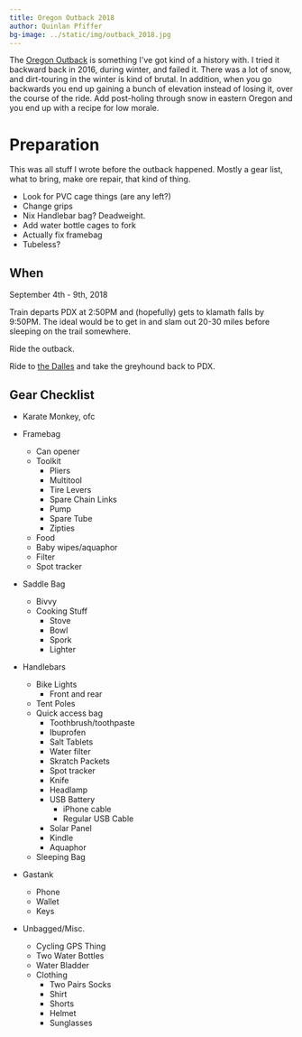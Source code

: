 ```yaml
---
title: Oregon Outback 2018
author: Quinlan Pfiffer
bg-image: ../static/img/outback_2018.jpg
---
```


The [Oregon Outback](http://www.bikepacking.com/routes/oregon-outback/) is something
I've got kind of a history with. I tried it backward back in 2016, during
winter, and failed it. There was a lot of snow, and dirt-touring in the winter
is kind of brutal. In addition, when you go backwards you end up gaining a bunch
of elevation instead of losing it, over the course of the ride. Add post-holing
through snow in eastern Oregon and you end up with a recipe for low morale.

# Preparation

This was all stuff I wrote before the outback happened. Mostly a gear list, what
to bring, make ore repair, that kind of thing.

* Look for PVC cage things (are any left?)
* Change grips
* Nix Handlebar bag? Deadweight.
* Add water bottle cages to fork
* Actually fix framebag
* Tubeless?

## When

September 4th - 9th, 2018

Train departs PDX at 2:50PM and (hopefully) gets to klamath falls by 9:50PM. The
ideal would be to get in and slam out 20-30 miles before sleeping on the trail
somewhere.

Ride the outback.

Ride to [the Dalles](https://ridewithgps.com/routes/5005647) and take the
greyhound back to PDX.

## Gear Checklist

* Karate Monkey, ofc
* Framebag
    * Can opener
    * Toolkit
        * Pliers
        * Multitool
        * Tire Levers
        * Spare Chain Links
        * Pump
        * Spare Tube
        * Zipties
    * Food
    * Baby wipes/aquaphor
    * Filter
    * Spot tracker

* Saddle Bag
    * Bivvy
    * Cooking Stuff
        * Stove
        * Bowl
        * Spork
        * Lighter

* Handlebars
    * Bike Lights
        * Front and rear
    * Tent Poles
    * Quick access bag
        * Toothbrush/toothpaste
        * Ibuprofen
        * Salt Tablets
        * Water filter
        * Skratch Packets
        * Spot tracker
        * Knife
        * Headlamp
        * USB Battery
            * iPhone cable
            * Regular USB Cable
        * Solar Panel
        * Kindle
        * Aquaphor
    * Sleeping Bag

* Gastank
    * Phone
    * Wallet
    * Keys

* Unbagged/Misc.
    * Cycling GPS Thing
    * Two Water Bottles
    * Water Bladder
    * Clothing
        * Two Pairs Socks
        * Shirt
        * Shorts
        * Helmet
        * Sunglasses
